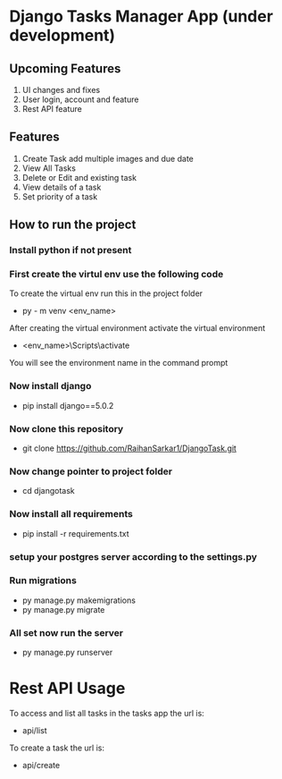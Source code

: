 # Django Tasks Manager App (under development)

## Upcoming Features
1. UI changes and fixes
2. User login, account and feature
3. Rest API feature

## Features

1. Create Task add multiple images and due date
2. View All Tasks
3. Delete or Edit and existing task
4. View details of a task
5. Set priority of a task

## How to run the project

### Install python if not present

### First create the virtul env use the following code
To create the virtual env run this in the project folder
- py - m venv <env_name>

After creating the virtual environment activate the virtual environment
- <env_name>\Scripts\activate

You will see the environment name in the command prompt

### Now install django

- pip install django==5.0.2

### Now clone this repository
- git clone https://github.com/RaihanSarkar1/DjangoTask.git

### Now change pointer to project folder
- cd djangotask

### Now install all requirements
- pip install -r requirements.txt

### setup your postgres server according to the settings.py

### Run migrations
- py manage.py makemigrations
- py manage.py migrate

### All set now run the server
- py manage.py runserver


# Rest API Usage

To access and list all tasks in the tasks app the url is:
* api/list

To create a task the url is:
* api/create

